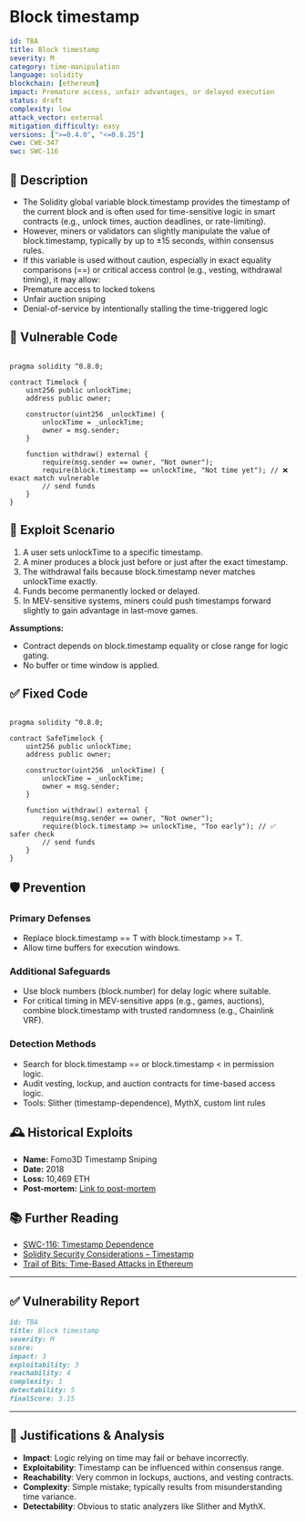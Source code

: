 # Block timestamp

```YAML
id: TBA
title: Block timestamp
severity: M
category: time-manipulation
language: solidity
blockchain: [ethereum]
impact: Premature access, unfair advantages, or delayed execution
status: draft
complexity: low
attack_vector: external
mitigation_difficulty: easy
versions: [">=0.4.0", "<=0.8.25"]
cwe: CWE-347
swc: SWC-116
```

## 📝 Description

- The Solidity global variable block.timestamp provides the timestamp of the current block and is often used for time-sensitive logic in smart contracts (e.g., unlock times, auction deadlines, or rate-limiting).
- However, miners or validators can slightly manipulate the value of block.timestamp, typically by up to ±15 seconds, within consensus rules.
- If this variable is used without caution, especially in exact equality comparisons (==) or critical access control (e.g., vesting, withdrawal timing), it may allow:
- Premature access to locked tokens
- Unfair auction sniping
- Denial-of-service by intentionally stalling the time-triggered logic

## 🚨 Vulnerable Code

```solidity

pragma solidity ^0.8.0;

contract Timelock {
    uint256 public unlockTime;
    address public owner;

    constructor(uint256 _unlockTime) {
        unlockTime = _unlockTime;
        owner = msg.sender;
    }

    function withdraw() external {
        require(msg.sender == owner, "Not owner");
        require(block.timestamp == unlockTime, "Not time yet"); // ❌ exact match vulnerable
        // send funds
    }
}
```

## 🧪 Exploit Scenario

1. A user sets unlockTime to a specific timestamp.
2. A miner produces a block just before or just after the exact timestamp.
3. The withdrawal fails because block.timestamp never matches unlockTime exactly.
4. Funds become permanently locked or delayed.
5. In MEV-sensitive systems, miners could push timestamps forward slightly to gain advantage in last-move games.

**Assumptions:**

- Contract depends on block.timestamp equality or close range for logic gating.
- No buffer or time window is applied.

## ✅ Fixed Code

```solidity

pragma solidity ^0.8.0;

contract SafeTimelock {
    uint256 public unlockTime;
    address public owner;

    constructor(uint256 _unlockTime) {
        unlockTime = _unlockTime;
        owner = msg.sender;
    }

    function withdraw() external {
        require(msg.sender == owner, "Not owner");
        require(block.timestamp >= unlockTime, "Too early"); // ✅ safer check
        // send funds
    }
}
```

## 🛡️ Prevention

### Primary Defenses

- Replace block.timestamp == T with block.timestamp >= T.
- Allow time buffers for execution windows.

### Additional Safeguards

- Use block numbers (block.number) for delay logic where suitable.
- For critical timing in MEV-sensitive apps (e.g., games, auctions), combine block.timestamp with trusted randomness (e.g., Chainlink VRF).

### Detection Methods

- Search for block.timestamp == or block.timestamp < in permission logic.
- Audit vesting, lockup, and auction contracts for time-based access logic.
- Tools: Slither (timestamp-dependence), MythX, custom lint rules

## 🕰️ Historical Exploits

- **Name:** Fomo3D Timestamp Sniping 
- **Date:** 2018 
- **Loss:** 10,469 ETH 
- **Post-mortem:** [Link to post-mortem](https://medium.com/rektify-ai/bad-randomness-in-solidity-8b0e4a393858) 

## 📚 Further Reading

- [SWC-116: Timestamp Dependence](https://swcregistry.io/docs/SWC-116/) 
- [Solidity Security Considerations – Timestamp](https://docs.soliditylang.org/en/latest/security-considerations.html#timestamp-dependence)
- [Trail of Bits: Time-Based Attacks in Ethereum](https://blog.trailofbits.com/) 
  
---

## ✅ Vulnerability Report

```markdown
id: TBA
title: Block timestamp
severity: M
score:
impact: 3 
exploitability: 3 
reachability: 4  
complexity: 1   
detectability: 5  
finalScore: 3.15
```

---

## 📄 Justifications & Analysis

- **Impact**: Logic relying on time may fail or behave incorrectly.
- **Exploitability**: Timestamp can be influenced within consensus range.
- **Reachability**: Very common in lockups, auctions, and vesting contracts.
- **Complexity**: Simple mistake; typically results from misunderstanding time variance.
- **Detectability**: Obvious to static analyzers like Slither and MythX.


